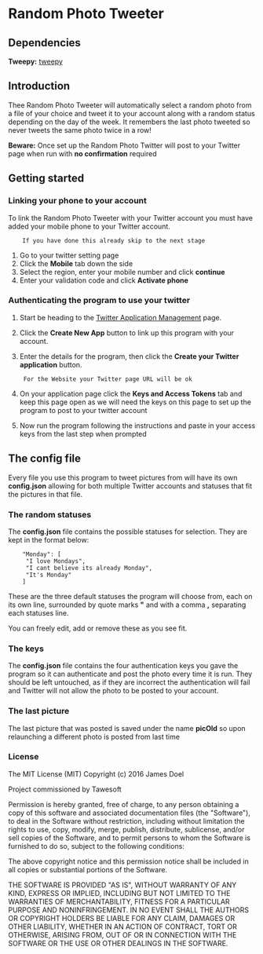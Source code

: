 # Random Photo Tweeter

## Dependencies
**Tweepy:** [tweepy](https://github.com/tweepy/tweepy)

## Introduction
Thee Random Photo Tweeter will automatically select a random photo from a file  of your choice and tweet it to your account along with a random status depending on the day of the week. It remembers the last photo tweeted so never tweets the same photo twice in a row! 

**Beware:** Once set up the Random Photo Twitter will post to your Twitter page when run with **no confirmation** required

## Getting started
### Linking your phone to your account
To link the Random Photo Tweeter with your Twitter account you must have added your mobile phone to your Twitter account. 

		If you have done this already skip to the next stage
	
1. Go to your twitter setting page
2. Click the **Mobile** tab down the side
3. Select the region, enter your mobile number and click **continue**
4. Enter your validation code and click **Activate phone**

### Authenticating the program to use your twitter
<a name="auth"></a>
1. Start be heading to the [Twitter Application Management](https://apps.twitter.com/) page.
2. Click the **Create New App** button to link up this program with your account.
3. Enter the details for the program, then click the **Create your Twitter application** button.
				
		For the Website your Twitter page URL will be ok
4. On your application page click the **Keys and Access Tokens** tab and keep this page open as we will need the keys on this page to set up the program to post to your twitter account

5. Now run the program following the instructions and paste in your access keys from the last step when prompted

## The config file
Every file you use this program to tweet pictures from will have its own **config.json** allowing for both multiple Twitter accounts and statuses that fit the pictures in that file.

### The random statuses
The **config.json** file contains the possible statuses for selection. They are kept in the format below:

		"Monday": [
         "I love Mondays",
         "I cant believe its already Monday",
         "It's Monday"
      	]

These are the three default statuses the program will choose from, each on its own line, surrounded by quote marks **"** and with a comma **,**  separating each statuses line. 

You can freely edit, add or remove these as you see fit.

### The keys
The **config.json** file contains the four authentication keys you gave the program so it can authenticate and post the photo every time it is run. They should be left untouched, as if they are incorrect the authentication will fail and Twitter will not allow the photo to be posted to your account.

### The last picture
The last picture that was posted is saved under the name **picOld** so upon relaunching a different photo is posted from last time

### License		
The MIT License (MIT)
Copyright (c) 2016 James Doel

Project commissioned by Tawesoft 

Permission is hereby granted, free of charge, to any person obtaining a copy of this software and associated documentation files (the "Software"), to deal in the Software without restriction, including without limitation the rights to use, copy, modify, merge, publish, distribute, sublicense, and/or sell copies of the Software, and to permit persons to whom the Software is furnished to do so, subject to the following conditions:

The above copyright notice and this permission notice shall be included in all copies or substantial portions of the Software.

THE SOFTWARE IS PROVIDED "AS IS", WITHOUT WARRANTY OF ANY KIND, EXPRESS OR IMPLIED, INCLUDING BUT NOT LIMITED TO THE WARRANTIES OF MERCHANTABILITY, FITNESS FOR A PARTICULAR PURPOSE AND NONINFRINGEMENT. IN NO EVENT SHALL THE AUTHORS OR COPYRIGHT HOLDERS BE LIABLE FOR ANY CLAIM, DAMAGES OR OTHER LIABILITY, WHETHER IN AN ACTION OF CONTRACT, TORT OR OTHERWISE, ARISING FROM, OUT OF OR IN CONNECTION WITH THE SOFTWARE OR THE USE OR OTHER DEALINGS IN THE SOFTWARE.
